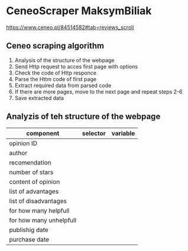 # CeneoScraper MaksymBiliak
https://www.ceneo.pl/84514582#tab=reviews_scroll
## Ceneo scraping algorithm
1. Analysis  of the structure of the webpage
2. Send Http request to acces first page with options
3. Check the code of Http responce
4. Parse the Httm code of first page
5. Extract required data from parsed code
6. If there are more pages, move to the next page and repeat steps 2-6
7. Save extracted data

## Analyzis of teh structure of the webpage
|component|selector|variable|
|---------|--------|--------|
|opinion ID | | |
|author | | |
|recomendation | | |
|number of stars | | |
|content of opinion | | |
|list of advantages | | |
|list of disadvantages | | |
|for how many helpfull | | |
|for how many unhelpfull  | | |
|publishig date | | |
|purchase date | | |